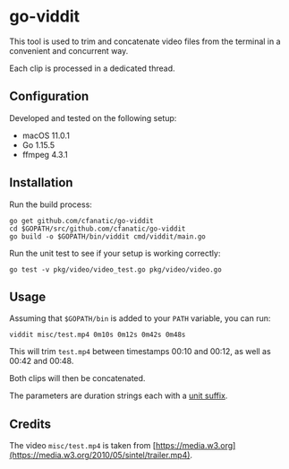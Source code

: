 # go-viddit

This tool is used to trim and concatenate video files from the terminal in a convenient and concurrent way.

Each clip is processed in a dedicated thread.

## Configuration

Developed and tested on the following setup:

- macOS 11.0.1
- Go 1.15.5
- ffmpeg 4.3.1

## Installation

Run the build process:

```terminal
go get github.com/cfanatic/go-viddit
cd $GOPATH/src/github.com/cfanatic/go-viddit
go build -o $GOPATH/bin/viddit cmd/viddit/main.go
```

Run the unit test to see if your setup is working correctly:

```terminal
go test -v pkg/video/video_test.go pkg/video/video.go
```

## Usage

Assuming that `$GOPATH/bin` is added to your `PATH` variable, you can run:

```terminal
viddit misc/test.mp4 0m10s 0m12s 0m42s 0m48s
```

This will trim `test.mp4` between timestamps 00:10 and 00:12, as well as 00:42 and 00:48.

Both clips will then be concatenated.

The parameters are duration strings each with a [unit suffix](https://golang.org/pkg/time/#ParseDuration).

## Credits

The video `misc/test.mp4` is taken from [https://media.w3.org](https://media.w3.org/2010/05/sintel/trailer.mp4).
